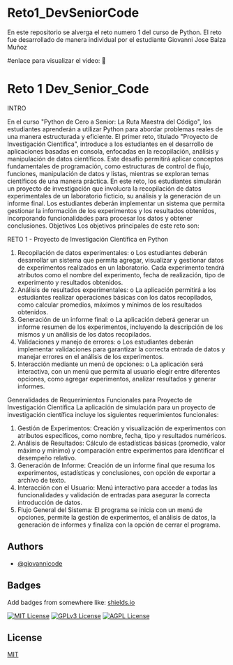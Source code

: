 # Reto1_DevSeniorCode
 
En este repositorio se alverga el reto numero 1 del curso de Python.
El reto fue desarrollado de manera individual por el estudiante Giovanni Jose Balza Muñoz 

#enlace para visualizar el video: 
📢

# Reto 1 Dev_Senior_Code


INTRO



En el curso "Python de Cero a Senior: La Ruta Maestra del Código", los estudiantes aprenderán a utilizar Python para abordar problemas reales de una manera estructurada y eficiente. El primer reto, titulado "Proyecto de Investigación Científica", introduce a los estudiantes en el desarrollo de aplicaciones basadas en consola, enfocadas en la recopilación, análisis y manipulación de datos científicos. Este desafío permitirá aplicar conceptos fundamentales de programación, como estructuras de control de flujo, funciones, manipulación de datos y listas, mientras se exploran temas científicos de una manera práctica. En este reto, los estudiantes simularán un proyecto de investigación que involucra la recopilación de datos experimentales de un laboratorio ficticio, su análisis y la generación de un informe final. Los estudiantes deberán implementar un sistema que permita gestionar la información de los experimentos y los resultados obtenidos, incorporando funcionalidades para procesar los datos y obtener conclusiones. Objetivos Los objetivos principales de este reto son: 

RETO 1 - Proyecto de Investigación Científica en Python 

1. Recopilación de datos experimentales: 
o  Los estudiantes deberán desarrollar un sistema que permita agregar, visualizar y gestionar datos de experimentos realizados en un laboratorio. Cada experimento tendrá atributos como el nombre del experimento, fecha de realización, tipo de experimento y resultados obtenidos. 
2. Análisis de resultados experimentales: 
o  La aplicación permitirá a los estudiantes realizar operaciones básicas con los datos recopilados, como calcular promedios, máximos y mínimos de los resultados obtenidos. 
3. Generación de un informe final: 
o  La aplicación deberá generar un informe resumen de los experimentos, incluyendo la descripción de los mismos y un análisis de los datos recopilados. 
4. Validaciones y manejo de errores: 
o  Los estudiantes deberán implementar validaciones para garantizar la correcta entrada de datos y manejar errores en el análisis de los experimentos. 
5. Interacción mediante un menú de opciones: 
o  La aplicación será interactiva, con un menú que permita al usuario elegir entre diferentes opciones, como agregar experimentos, analizar resultados y generar informes. 



Generalidades de Requerimientos Funcionales para Proyecto de Investigación Científica 
La aplicación de simulación para un proyecto de investigación científica incluye los siguientes requerimientos funcionales: 
1. Gestión de Experimentos: Creación y visualización de experimentos con atributos 
específicos, como nombre, fecha, tipo y resultados numéricos. 
2. Análisis de Resultados: Cálculo de estadísticas básicas (promedio, valor máximo y mínimo) 
y comparación entre experimentos para identificar el desempeño relativo. 
3. Generación de Informe: Creación de un informe final que resuma los experimentos, 
estadísticas y conclusiones, con opción de exportar a archivo de texto. 
4. Interacción con el Usuario: Menú interactivo para acceder a todas las funcionalidades y 
validación de entradas para asegurar la correcta introducción de datos. 
5. Flujo General del Sistema: El programa se inicia con un menú de opciones, permite la 
gestión de experimentos, el análisis de datos, la generación de informes y finaliza con la opción de cerrar el programa.





## Authors

- [@giovannicode](https://www.github.com/octokatherine)


## Badges

Add badges from somewhere like: [shields.io](https://shields.io/)

[![MIT License](https://img.shields.io/badge/License-MIT-green.svg)](https://choosealicense.com/licenses/mit/)
[![GPLv3 License](https://img.shields.io/badge/License-GPL%20v3-yellow.svg)](https://opensource.org/licenses/)
[![AGPL License](https://img.shields.io/badge/license-AGPL-blue.svg)](http://www.gnu.org/licenses/agpl-3.0)


## License

[MIT](https://choosealicense.com/licenses/mit/)

